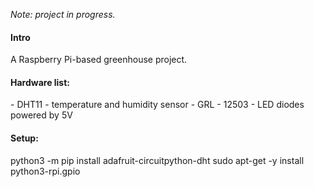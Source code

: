 <em>Note: project in progress.</em>

<h4>Intro</h4>
A Raspberry Pi-based greenhouse project.

<h4>Hardware list:</h4>
- DHT11 - temperature and humidity sensor
- GRL - 12503
- LED diodes powered by 5V

<h4>Setup:</h4>
python3 -m pip install adafruit-circuitpython-dht
sudo apt-get -y install python3-rpi.gpio
